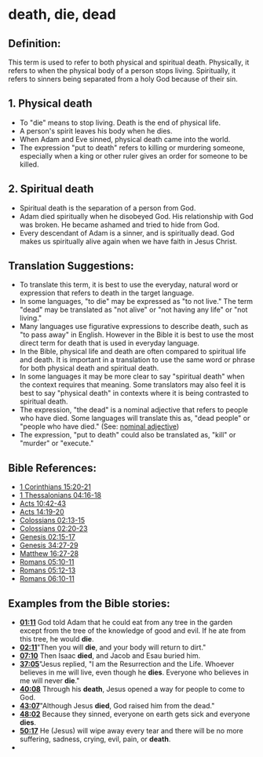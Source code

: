 # death, die, dead #

## Definition: ##

This term is used to refer to both physical and spiritual death. Physically, it refers to when the physical body of a person stops living. Spiritually, it refers to sinners being separated from a holy God because of their sin.

## 1. Physical death ####

* To "die" means to stop living. Death is the end of physical life.
* A person's spirit leaves his body when he dies.
* When Adam and Eve sinned, physical death came into the world.
* The expression "put to death" refers to killing or murdering someone, especially when a king or other ruler gives an order for someone to be killed.

## 2. Spiritual death ####

* Spiritual death is the separation of a person from God.
* Adam died spiritually when he disobeyed God. His relationship with God was broken. He became ashamed and tried to hide from God.
* Every descendant of Adam is a sinner, and is spiritually dead. God makes us spiritually alive again when we have faith in Jesus Christ.

## Translation Suggestions: ##

* To translate this term, it is best to use the everyday, natural word or expression that refers to death in the target language.
* In some languages, "to die" may be expressed as "to not live." The term "dead" may be translated as "not alive" or "not having any life" or "not living."
* Many languages use figurative expressions to describe death, such as "to pass away" in English. However in the Bible it is best to use the most direct term for death that is used in everyday language.
* In the Bible, physical life and death are often compared to spiritual life and death. It is important in a translation to use the same word or phrase for both physical death and spiritual death.
* In some languages it may be more clear to say "spiritual death" when the context requires that meaning. Some translators may also feel it is best to say "physical death" in contexts where it is being contrasted to spiritual death.
* The expression, "the dead" is a nominal adjective that refers to people who have died. Some languages will translate this as, "dead people" or "people who have died."  (See: [nominal adjective](en/ta-vol1/translate/man/figs-nominaladj))
* The expression, "put to death" could also be translated as, "kill" or "murder" or "execute."



## Bible References: ##

* [1 Corinthians 15:20-21](en/tn/1co/help/15/20)
* [1 Thessalonians 04:16-18](en/tn/1th/help/04/16)
* [Acts 10:42-43](en/tn/act/help/10/42)
* [Acts 14:19-20](en/tn/act/help/14/19)
* [Colossians 02:13-15](en/tn/col/help/02/13)
* [Colossians 02:20-23](en/tn/col/help/02/20)
* [Genesis 02:15-17](en/tn/gen/help/02/15)
* [Genesis 34:27-29](en/tn/gen/help/34/27)
* [Matthew 16:27-28](en/tn/mat/help/16/27)
* [Romans 05:10-11](en/tn/rom/help/05/10)
* [Romans 05:12-13](en/tn/rom/help/05/12)
* [Romans 06:10-11](en/tn/rom/help/06/10)

## Examples from the Bible stories: ##

* __[01:11](en/tn/obs/help/01/11)__ God told Adam that he could eat from any tree in the garden except from the tree of the knowledge of good and evil. If he ate from this tree, he would __die__.
* __[02:11](en/tn/obs/help/02/11)__"Then you will __die__, and your body will return to dirt."
* __[07:10](en/tn/obs/help/07/10)__ Then Isaac __died__, and Jacob and Esau buried him.
* __[37:05](en/tn/obs/help/37/05)__"Jesus replied, "I am the Resurrection and the Life. Whoever believes in me will live, even though he __dies__. Everyone who believes in me will never __die__."
* __[40:08](en/tn/obs/help/40/08)__ Through his __death__, Jesus opened a way for people to come to God.
* __[43:07](en/tn/obs/help/43/07)__"Although Jesus __died__, God raised him from the dead."
* __[48:02](en/tn/obs/help/48/02)__ Because they sinned, everyone on earth gets sick and everyone __dies__.
* __[50:17](en/tn/obs/help/50/17)__ He (Jesus) will wipe away every tear and there will be no more suffering, sadness, crying, evil, pain, or __death__.
*